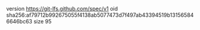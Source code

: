 version https://git-lfs.github.com/spec/v1
oid sha256:af79712b992675055f4138ab5077473d7f497ab43394519b131565846646bc63
size 95
